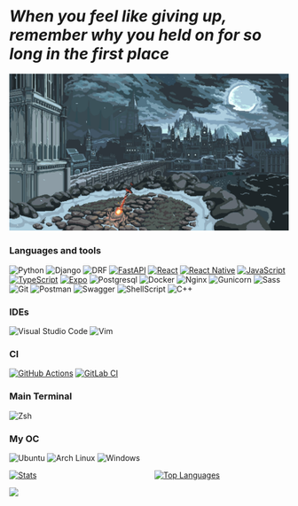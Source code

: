 # *When you feel like giving up, remember why you held on for so long in the first place*


![Header](8351321.gif)


### Languages and tools
![Python](https://img.shields.io/badge/Python-%233776AB.svg?style=for-the-badge&logo=python&logoColor=white)
![Django](https://img.shields.io/badge/django-%23092E20.svg?style=for-the-badge&logo=django&logoColor=white)
![DRF](https://img.shields.io/badge/-DRF-092E20?logo=django&logoColor=white&style=for-the-badge)
[![FastAPI](https://img.shields.io/badge/FastAPI-009485.svg?logo=fastapi&logoColor=white)](#)
[![React](https://img.shields.io/badge/React-%2320232a.svg?logo=react&logoColor=%2361DAFB)](#)
[![React Native](https://img.shields.io/badge/React_Native-%2320232a.svg?logo=react&logoColor=%2361DAFB)](#)
[![JavaScript](https://img.shields.io/badge/JavaScript-F7DF1E?logo=javascript&logoColor=000)](#)
[![TypeScript](https://img.shields.io/badge/TypeScript-3178C6?logo=typescript&logoColor=fff)](#)
[![Expo](https://img.shields.io/badge/Expo-000020?logo=expo&logoColor=fff)](#)
![Postgresql](https://img.shields.io/static/v1?label=&message=Postresql&color=grey&style=for-the-badge&logo=postgresql&logoColor=47C5FB)
![Docker](https://img.shields.io/badge/docker-%230db7ed.svg?style=for-the-badge&logo=docker&logoColor=white)
![Nginx](https://img.shields.io/badge/Nginx-%230092E20.svg?style=for-the-badge&logo=nginx&logoColor=white)
![Gunicorn](https://img.shields.io/badge/Gunicorn-%23666666.svg?style=for-the-badge&logo=gunicorn&logoColor=white)
![Sass](https://img.shields.io/badge/-Sass-CC6699?logo=sass&logoColor=white&style=for-the-badge)
![Git](https://img.shields.io/badge/-Git-F05032?logo=git&logoColor=white&style=for-the-badge)
![Postman](https://img.shields.io/badge/Postman-FF6C37?style=for-the-badge&logo=postman&logoColor=white)
![Swagger](https://img.shields.io/badge/-Swagger-85EA2D?logo=swagger&logoColor=white&style=for-the-badge)
![ShellScript](https://img.shields.io/badge/Shell_Script-121011?style=for-the-badge&logo=gnu-bash&logoColor=white)
![C++](https://img.shields.io/badge/c++-%2300599C.svg?style=for-the-badge&logo=c%2B%2B&logoColor=white)



### IDEs
![Visual Studio Code](https://img.shields.io/badge/Visual%20Studio%20Code-0078d7.svg?style=for-the-badge&logo=visual-studio-code&logoColor=white)
![Vim](https://img.shields.io/badge/VIM-%2311AB00.svg?&style=for-the-badge&logo=vim&logoColor=white)


### CI
[![GitHub Actions](https://img.shields.io/badge/GitHub_Actions-2088FF?logo=github-actions&logoColor=white)](#)
[![GitLab CI](https://img.shields.io/badge/GitLab%20CI-FC6D26?logo=gitlab&logoColor=fff)](#)

### Main Terminal
![Zsh](https://img.shields.io/badge/-Zsh-000000?logo=gnu-bash&logoColor=white&style=for-the-badge)


### My OC
![Ubuntu](https://img.shields.io/badge/Ubuntu-E95420?style=for-the-badge&logo=ubuntu&logoColor=white)
![Arch Linux](https://img.shields.io/badge/Arch_Linux-1793D1?style=for-the-badge&logo=arch-linux&logoColor=white)
![Windows](https://img.shields.io/badge/Windows-0078D6?style=for-the-badge&logo=windows&logoColor=white)

<div style="display: grid; grid-template-columns: repeat(2, 1fr); grid-gap: 20px;">
  <a href="#">
    <img src="http://github-readme-stats.vercel.app/api?username=Mind-Insight&show_icons=true&theme=radical" alt="Stats">
  </a>
  <a href="#">
    <img src="http://github-profile-summary-cards.vercel.app/api/cards/repos-per-language?username=Mind-Insight&theme=radical" alt="Top Languages">
  </a>
</div>

![](http://github-profile-summary-cards.vercel.app/api/cards/profile-details?username=Mind-Insight&theme=radical)
